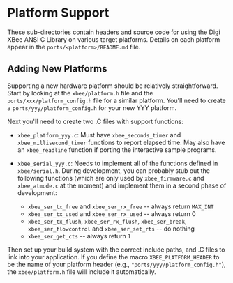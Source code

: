 Platform Support
================
These sub-directories contain headers and source code for using the
Digi XBee ANSI C Library on various target platforms.  Details on each
platform appear in the `ports/<platform>/README.md` file.

Adding New Platforms
--------------------
Supporting a new hardware platform should be relatively straightforward.
Start by looking at the `xbee/platform.h` file and the
`ports/xxx/platform_config.h` file for a similar platform.  You'll
need to create a `ports/yyy/platform_config.h` for your new
YYY platform.

Next you'll need to create two .C files with support functions:

- `xbee_platform_yyy.c`: Must have `xbee_seconds_timer` and
  `xbee_millisecond_timer` functions to report elapsed time.  May also
  have an `xbee_readline` function if porting the interactive sample
  programs.

- `xbee_serial_yyy.c`: Needs to implement all of the functions defined in
  `xbee/serial.h`.  During development, you can probably stub out the
  following functions (which are only used by `xbee_firmware.c` and
  `xbee_atmode.c` at the moment) and implement them in a second phase of
  development:
   - `xbee_ser_tx_free` and `xbee_ser_rx_free` -- always return `MAX_INT`
   - `xbee_ser_tx_used` and `xbee_ser_rx_used` -- always return 0
   - `xbee_ser_tx_flush`, `xbee_ser_rx_flush`, `xbee_ser_break`,
     `xbee_ser_flowcontrol` and `xbee_ser_set_rts` -- do nothing
   - `xbee_ser_get_cts` -- always return 1

Then set up your build system with the correct include paths, and .C files
to link into your application.  If you define the macro 
`XBEE_PLATFORM_HEADER` to be the name of your platform header (e.g.,
`"ports/yyy/platform_config.h"`), the `xbee/platform.h` file will include
it automatically.

